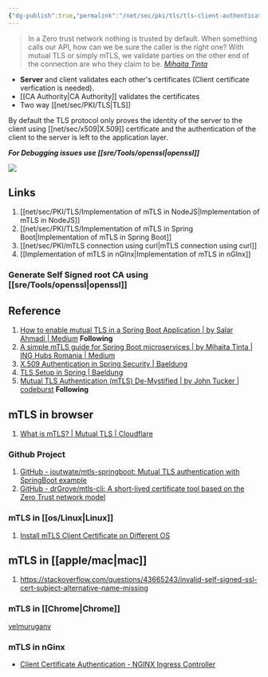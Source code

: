 ```yaml
---
{"dg-publish":true,"permalink":"/net/sec/pki/tls/tls-client-authentication/"}
---
```



>In a Zero trust network nothing is trusted by default. When something calls our API, how can we be sure the caller is the right one? With mutual TLS or simply mTLS, we validate parties on the other end of the connection are who they claim to be. *[Mihaita Tinta](https://medium.com/ing-tech-romania/a-simple-mtls-guide-for-spring-boot-microservices-c6bfc9878369)*

- **Server** and client validates each other's certificates (Client certificate verfication is needed).
- [[CA Authority\|CA Authority]] validates the certificates
- Two way [[net/sec/PKI/TLS\|TLS]]


By default the TLS protocol only proves the identity of the server to the client using [[net/sec/x509\|X.509]] certificate and the authentication of the client to the server is left to the application layer.

***For Debugging issues use [[sre/Tools/openssl\|openssl]]***

![](https://www.cloudflare.com/resources/images/slt3lc6tev37/5SjaQfZzDLEGqyzFkA0AA4/d227a26bbd7bc6d24363e9b9aaabef55/how_mtls_works-what_is_mutual_tls.png)

## Links

1. [[net/sec/PKI/TLS/Implementation of mTLS in NodeJS\|Implementation of mTLS in NodeJS]]
2. [[net/sec/PKI/TLS/Implementation of mTLS in Spring Boot\|Implementation of mTLS in Spring Boot]]
3. [[net/sec/PKI/mTLS connection using curl\|mTLS connection using curl]]
4. [[Implementation of mTLS in nGInx\|Implementation of mTLS in nGInx]]

### Generate Self Signed root CA using [[sre/Tools/openssl\|openssl]]

## Reference

1. [How to enable mutual TLS in a Spring Boot Application | by Salar Ahmadi | Medium](https://medium.com/@salarai.de/how-to-enable-mutual-tls-in-a-sprint-boot-application-77144047940f) **Following**
2. [A simple mTLS guide for Spring Boot microservices | by Mihaita Tinta | ING Hubs Romania | Medium](https://medium.com/ing-tech-romania/a-simple-mtls-guide-for-spring-boot-microservices-c6bfc9878369)
3. [X.509 Authentication in Spring Security | Baeldung](https://www.baeldung.com/x-509-authentication-in-spring-security)
4. [TLS Setup in Spring | Baeldung](https://www.baeldung.com/spring-tls-setup)
5. [Mutual TLS Authentication (mTLS) De-Mystified | by John Tucker | codeburst](https://codeburst.io/mutual-tls-authentication-mtls-de-mystified-11fa2a52e9cf) **Following**

## mTLS in browser

1. [What is mTLS? | Mutual TLS | Cloudflare](https://www.cloudflare.com/learning/access-management/what-is-mutual-tls/)

### Github Project

1. [GitHub - joutwate/mtls-springboot: Mutual TLS authentication with SpringBoot example](https://github.com/joutwate/mtls-springboot)
2. [GitHub - drGrove/mtls-cli: A short-lived certificate tool based on the Zero Trust network model](https://github.com/drGrove/mtls-cli)

### mTLS in [[os/Linux\|Linux]]

1. [Install mTLS Client Certificate on Different OS](https://help.logichub.com/docs/install-mtls-client-certificate-on-different-os)

## mTLS in [[apple/mac\|mac]]

1. https://stackoverflow.com/questions/43665243/invalid-self-signed-ssl-cert-subject-alternative-name-missing


### mTLS in [[Chrome\|Chrome]]

[velmuruganv](https://velmuruganv.wordpress.com/2020/04/27/mtls-mutual-tls-authentication-chrome/)

### mTLS in nGinx

- [Client Certificate Authentication - NGINX Ingress Controller](https://kubernetes.github.io/ingress-nginx/examples/auth/client-certs/)